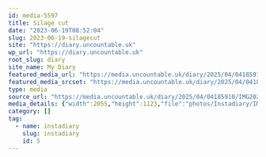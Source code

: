 ```yaml
---
id: media-5597
title: Silage cut
date: "2023-06-19T08:52:04"
slug: 2023-06-19-silagecut
site: "https://diary.uncountable.uk"
wp_url: "https://diary.uncountable.uk"
root_slug: diary
site_name: My Diary
featured_media_url: "https://media.uncountable.uk/diary/2025/04/04185910/IMG20230619095204-edited.webp"
featured_media_srcset: "https://media.uncountable.uk/diary/2025/04/04185910/IMG20230619095204-edited-300x164.webp 300w, https://media.uncountable.uk/diary/2025/04/04185910/IMG20230619095204-edited-1024x560.webp 1024w, https://media.uncountable.uk/diary/2025/04/04185910/IMG20230619095204-edited-150x150.webp 150w, https://media.uncountable.uk/diary/2025/04/04185910/IMG20230619095204-edited-640x350.webp 640w, https://media.uncountable.uk/diary/2025/04/04185910/IMG20230619095204-edited.webp 2055w"
type: media
source_url: "https://media.uncountable.uk/diary/2025/04/04185910/IMG20230619095204-edited.webp"
media_details: {"width":2055,"height":1123,"file":"photos/Instadiary/IMG20230619095204-edited.webp","filesize":184224,"sizes":{"medium":{"file":"IMG20230619095204-edited-300x164.webp","width":300,"height":164,"filesize":13080,"mime_type":"image/webp","source_url":"https://media.uncountable.uk/diary/2025/04/04185910/IMG20230619095204-edited-300x164.webp"},"large":{"file":"IMG20230619095204-edited-1024x560.webp","width":1024,"height":560,"filesize":120940,"mime_type":"image/webp","source_url":"https://media.uncountable.uk/diary/2025/04/04185910/IMG20230619095204-edited-1024x560.webp"},"thumbnail":{"file":"IMG20230619095204-edited-150x150.webp","width":150,"height":150,"filesize":6098,"mime_type":"image/webp","source_url":"https://media.uncountable.uk/diary/2025/04/04185910/IMG20230619095204-edited-150x150.webp"},"mobwidth":{"file":"IMG20230619095204-edited-640x350.webp","width":640,"height":350,"filesize":53370,"mime_type":"image/webp","source_url":"https://media.uncountable.uk/diary/2025/04/04185910/IMG20230619095204-edited-640x350.webp"},"full":{"file":"IMG20230619095204-edited.webp","width":2055,"height":1123,"mime_type":"image/webp","source_url":"https://media.uncountable.uk/diary/2025/04/04185910/IMG20230619095204-edited.webp"}},"image_meta":{"aperture":"0","credit":"","camera":"","caption":"","created_timestamp":"0","copyright":"","focal_length":"0","iso":"0","shutter_speed":"0","title":"","orientation":"0","keywords":[]}}
category: []
tag:
  - name: instadiary
    slug: instadiary
    id: 5
---
```


